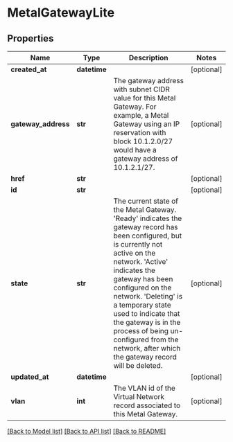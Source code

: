 # MetalGatewayLite


## Properties
Name | Type | Description | Notes
------------ | ------------- | ------------- | -------------
**created_at** | **datetime** |  | [optional] 
**gateway_address** | **str** | The gateway address with subnet CIDR value for this Metal Gateway. For example, a Metal Gateway using an IP reservation with block 10.1.2.0/27 would have a gateway address of 10.1.2.1/27. | [optional] 
**href** | **str** |  | [optional] 
**id** | **str** |  | [optional] 
**state** | **str** | The current state of the Metal Gateway. &#39;Ready&#39; indicates the gateway record has been configured, but is currently not active on the network. &#39;Active&#39; indicates the gateway has been configured on the network. &#39;Deleting&#39; is a temporary state used to indicate that the gateway is in the process of being un-configured from the network, after which the gateway record will be deleted. | [optional] 
**updated_at** | **datetime** |  | [optional] 
**vlan** | **int** | The VLAN id of the Virtual Network record associated to this Metal Gateway. | [optional] 

[[Back to Model list]](../README.md#documentation-for-models) [[Back to API list]](../README.md#documentation-for-api-endpoints) [[Back to README]](../README.md)


